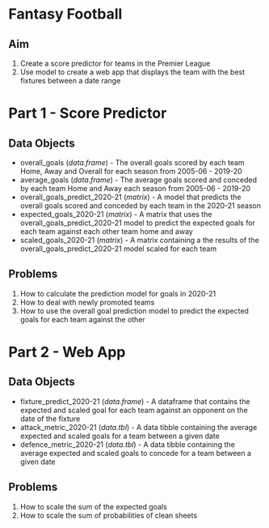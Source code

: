 # Fantasy Football

## Aim 

1. Create a score predictor for teams in the Premier League
2. Use model to create a web app that displays the team with the best fixtures between a date range 

# Part 1 - Score Predictor 

## Data Objects

 - overall_goals (*data.frame*) - The overall goals scored by each team Home, Away and Overall for each season from 2005-06 - 2019-20
 - average_goals (*data.frame*) - The average goals scored and conceded by each team Home and Away each season from 2005-06 - 2019-20
 - overall_goals_predict_2020-21 (*matrix*) - A model that predicts the overall goals scored and conceded by each team in the 2020-21 season
 - expected_goals_2020-21 (*matrix*) - A matrix that uses the overall_goals_predict_2020-21 model to predict the expected goals for each team against each other team home and away
 - scaled_goals_2020-21 (*matrix*) - A matrix containing a the results of the overall_goals_predict_2020-21 model scaled for each team

## Problems

1. How to calculate the prediction model for goals in 2020-21
2. How to deal with newly promoted teams
3. How to use the overall goal prediction model to predict the expected goals for each team against the other 

# Part 2 - Web App

## Data Objects

 - fixture_predict_2020-21 (*data.frame*) - A dataframe that contains the expected and scaled goal for each team against an opponent on the date of the fixture
 - attack_metric_2020-21 (*data.tbl*) - A data tibble containing the average expected and scaled goals for a team between a given date
 - defence_metric_2020-21 (*data.tbl*) - A data tibble containing the average expected and scaled goals to concede for a team between a given date

## Problems

1. How to scale the sum of the expected goals
2. How to scale the sum of probabilities of clean sheets